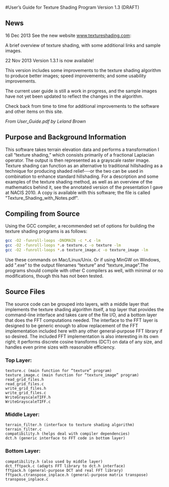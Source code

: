 #User’s Guide for Texture Shading Program Version 1.3
(DRAFT)

## News

16 Dec 2013
See the new website www.textureshading.com:

A brief overview of texture shading, with some additional links and sample images.


22 Nov 2013
Version 1.3.1 is now available!

This version includes some improvements to the texture shading algorithm to
produce better images; speed improvements; and some usability improvements.

The current user guide is still a work in progress, and the sample images
have not yet been updated to reflect the changes in the algorithm.

Check back from time to time for additional improvements to the software and
other items on this site.

*From User_Guide.pdf by Leland Brown*

## Purpose and Background Information

This software takes terrain elevation data and performs a transformation
I call “texture shading,” which consists primarily of a fractional
Laplacian operator. The output is then represented as a grayscale raster
image. Texture shading can function as an alternative to traditional
hillshading as a technique for producing shaded relief---or the two can
be used in combination to enhance standard hillshading. For a
description and some examples of the texture shading method, as well as
an overview of the mathematics behind it, see the annotated version of
the presentation I gave at NACIS 2010. A copy is available with this
software; the file is called "Texture_Shading_with_Notes.pdf".

## Compiling from Source

Using the GCC compiler, a recommended set of options for building the
texture shading programs is as follows:

```sh
gcc -O2 -funroll-loops -DNOMAIN -c *.c -lm
gcc -O2 -funroll-loops *.o texture.c -o texture -lm
gcc -O2 -funroll-loops *.o texture_image.c -o texture_image -lm
```

Use these commands on Mac/Linux/Unix. Or if using MinGW on Windows, add
".exe" to the output filenames “texture” and “texture_image”.The
programs should compile with other C compilers as well, with minimal or
no modifications, though this has not been tested.

## Source Files

The source code can be grouped into layers, with a middle layer that
implements the texture shading algorithm itself, a top layer that
provides the command-line interface and takes care of the file I/O, and
a bottom layer that does the FFT computations needed. The interface to
the FFT layer is designed to be generic enough to allow replacement of
the FFT implementation included here with any other general-purpose FFT
library if so desired. The included FFT implementation is also
interesting in its own right; it performs discrete cosine transforms
(DCT) on data of any size, and handles even prime sizes with reasonable
efficiency.

### Top Layer:
```
texture.c (main function for “texture” program)
texture_image.c (main function for “texture_image” program)
read_grid_files.h
read_grid_files.c
write_grid_files.h
write_grid_files.c
WriteGrayscaleTIFF.h
WriteGrayscaleTIFF.c
```
### Middle Layer:
```
terrain_filter.h (interface to texture shading algorithm)
terrain_filter.c
compatibility.h (helps deal with compiler dependencies)
dct.h (generic interface to FFT code in bottom layer)
```
### Bottom Layer:
```
compatibility.h (also used by middle layer)
dct_fftpack.c (adapts FFT library to dct.h interface)
fftpack.h (general-purpose DCT and real FFT library)
fftpack.ctranspose_inplace.h (general-purpose matrix transpose)
transpose_inplace.c
```
